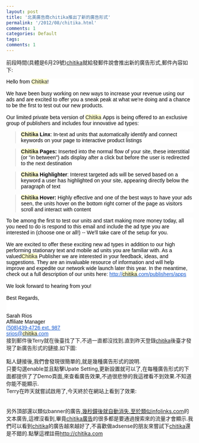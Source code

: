 ```yaml
---
layout: post
title: '北美廣告商chitika推出了新的廣告形式'
permalink: '/2012/08/chitika.html'
comments: 1
categories: Default
tags: 
comments: 1
---
```

前段時間(具體是6月29號)[chitika](http://chitika.com/publishers?refid=napoler)就給發郵件說會推出新的廣告形式,郵件內容如下:

<div><div style="color:rgb(34,34,34);font-family:arial,sans-serif;font-size:14px;background-color:rgb(255,255,255)"><font color="#000000">Hello from&nbsp;<span class="il" style="background-color:rgb(255,255,204);color:rgb(34,34,34);background-repeat:initial initial">Chitika</span>!</font></div> <div style="color:rgb(34,34,34);font-family:arial,sans-serif;font-size:14px;background-color:rgb(255,255,255)"><font color="#000000">&nbsp;</font></div><div style="color:rgb(34,34,34);font-family:arial,sans-serif;font-size:14px;background-color:rgb(255,255,255)"> <font color="#000000">We have been busy working on new ways to increase your revenue using our ads and are excited to offer you a sneak peak at what we're doing and a chance to be the first to test out our new products.&nbsp;</font></div> <font color="#000000" style="font-family:arial,sans-serif;font-size:14px;background-color:rgb(255,255,255)"></font><div style="color:rgb(34,34,34);font-family:arial,sans-serif;font-size:14px;background-color:rgb(255,255,255)"> <font color="#000000">&nbsp;</font></div><div style="color:rgb(34,34,34);font-family:arial,sans-serif;font-size:14px;background-color:rgb(255,255,255)"><font color="#000000">Our limited private beta version of&nbsp;<span class="il" style="background-color:rgb(255,255,204);color:rgb(34,34,34);background-repeat:initial initial">Chitika</span>&nbsp;Apps is being offered to an exclusive group of publishers and includes four innovative ad types:</font></div> <blockquote dir="ltr" style="color:rgb(34,34,34);font-family:arial,sans-serif;font-size:14px;background-color:rgb(255,255,255);margin-right:0px"><div><font color="#000000"><strong><span class="il" style="background-color:rgb(255,255,204);color:rgb(34,34,34);background-repeat:initial initial">Chitika</span>&nbsp;Linx</strong>: In-text ad units that automatically identify and connect keywords on your page to interactive product listings</font></div> <font color="#000000"></font></blockquote><blockquote dir="ltr" style="color:rgb(34,34,34);font-family:arial,sans-serif;font-size:14px;background-color:rgb(255,255,255);margin-right:0px"><div><font color="#000000"><strong><span class="il" style="background-color:rgb(255,255,204);color:rgb(34,34,34);background-repeat:initial initial">Chitika</span>&nbsp;Pages:</strong>&nbsp;Inserted into the normal flow of your site, these interstitial (or "in between") ads display after a click but before the user is redirected to the next destination</font></div> <font color="#000000"></font></blockquote><blockquote dir="ltr" style="color:rgb(34,34,34);font-family:arial,sans-serif;font-size:14px;background-color:rgb(255,255,255);margin-right:0px"><div><font color="#000000"><strong><span class="il" style="background-color:rgb(255,255,204);color:rgb(34,34,34);background-repeat:initial initial">Chitika</span>&nbsp;Highlighter</strong>: Interest targeted ads will be served based on a keyword a user has highlighted on your site, appearing directly below the paragraph of text&nbsp;&nbsp;&nbsp;</font></div> <font color="#000000"></font></blockquote><blockquote dir="ltr" style="color:rgb(34,34,34);font-family:arial,sans-serif;font-size:14px;background-color:rgb(255,255,255);margin-right:0px"><div><font color="#000000"><strong><span class="il" style="background-color:rgb(255,255,204);color:rgb(34,34,34);background-repeat:initial initial">Chitika</span>&nbsp;Hover:</strong>&nbsp;Highly effective and one of the best ways to have your ads seen, the units hover on the bottom right corner of the page as visitors scroll and interact with content</font></div> <font color="#000000"></font></blockquote><div style="color:rgb(34,34,34);font-family:arial,sans-serif;font-size:14px;background-color:rgb(255,255,255)"><font color="#000000">To be among the first to test our units and start making more money today,&nbsp;all you need to do is respond to this email and include the ad type you are interested in (choose one or all!) -- We'll take care of the setup for you.</font></div> <font color="#000000" style="font-family:arial,sans-serif;font-size:14px;background-color:rgb(255,255,255)"></font><div style="color:rgb(34,34,34);font-family:arial,sans-serif;font-size:14px;background-color:rgb(255,255,255)"> <font color="#000000">&nbsp;</font></div><div style="color:rgb(34,34,34);font-family:arial,sans-serif;font-size:14px;background-color:rgb(255,255,255)"><font color="#000000">We are excited to offer these exciting new ad types in addition to our high performing stationary text and mobile ad units you are familiar with. As a valued<span class="il" style="background-color:rgb(255,255,204);color:rgb(34,34,34);background-repeat:initial initial">Chitika</span>&nbsp;Publisher we are interested in your feedback, ideas, and suggestions. They are an invaluable resource of information and will help improve and expedite our network wide launch later this year. In the meantime, check out a full description of our units here:&nbsp;</font><a href="http://chitika.com/publishers/apps" style="color:rgb(17,85,204)" target="_blank">http://<span class="il" style="background-color:rgb(255,255,204);color:rgb(34,34,34);background-repeat:initial initial">chitika</span>.com/publishers/apps</a></div> <div style="color:rgb(34,34,34);font-family:arial,sans-serif;font-size:14px;background-color:rgb(255,255,255)">&nbsp;</div><div style="color:rgb(34,34,34);font-family:arial,sans-serif;font-size:14px;background-color:rgb(255,255,255)"> <font color="#000000">We look forward to hearing from you!</font></div><div style="color:rgb(34,34,34);font-family:arial,sans-serif;font-size:14px;background-color:rgb(255,255,255)"><font color="#000000">&nbsp;&nbsp;</font></div><div style="color:rgb(34,34,34);font-family:arial,sans-serif;font-size:14px;background-color:rgb(255,255,255)"> <font color="#000000">Best Regards,</font></div><div style="color:rgb(34,34,34);font-family:arial,sans-serif;font-size:14px;background-color:rgb(255,255,255)"><font color="#000000">&nbsp;</font></div><div style="color:rgb(34,34,34);font-family:arial,sans-serif;font-size:14px;background-color:rgb(255,255,255)"> <font color="#000000">&nbsp;</font></div><div style="color:rgb(34,34,34);font-family:arial,sans-serif;font-size:14px;background-color:rgb(255,255,255)"><font color="#000000">Sarah Rios</font></div><div style="color:rgb(34,34,34);font-family:arial,sans-serif;font-size:14px;background-color:rgb(255,255,255)"> <font color="#000000">Affiliate Manager</font></div><div style="color:rgb(34,34,34);font-family:arial,sans-serif;font-size:14px;background-color:rgb(255,255,255)"><a href="tel:%28508%29439-4726%20ext.%20987" style="color:rgb(17,85,204)" target="_blank" value="+15084394726">(508)439-4726 ext. 987</a></div> <div style="color:rgb(34,34,34);font-family:arial,sans-serif;font-size:14px;background-color:rgb(255,255,255)"><a href="mailto:srios@chitika.com" style="color:rgb(17,85,204)" target="_blank">srios@<span class="il" style="background-color:rgb(255,255,204);color:rgb(34,34,34);background-repeat:initial initial">chitika</span>.com</a></div> <div style="color:rgb(34,34,34);font-family:arial,sans-serif;font-size:14px;background-color:rgb(255,255,255)">接到郵件後Terry就在後臺找了下,不過一直都沒找到,直到昨天登錄<a href="http://chitika.com/publishers?refid=napoler">chitika</a>後臺才發現了新廣告形式的鏈接,如下圖:</div> <div style="color:rgb(34,34,34);font-family:arial,sans-serif;font-size:14px;background-color:rgb(255,255,255)"><br/></div><div><a href="http://2.bp.blogspot.com/-W4Q4KFJ6wSQ/UDhtOlY1mMI/AAAAAAAAsvY/uJNh0GkyjIY/s1600/image-758151.png"><img alt="" border="0" id="BLOGGER_PHOTO_ID_5780490219051915458" src="http://2.bp.blogspot.com/-W4Q4KFJ6wSQ/UDhtOlY1mMI/AAAAAAAAsvY/uJNh0GkyjIY/s320/image-758151.png"/></a><br/></div></div>

<div>點人鏈接後,我們會發現很簡單的,就是幾種廣告形式的說明.</div>

 

<div><a href="http://1.bp.blogspot.com/-vdqWkfq61Rs/UDhtPPzaZMI/AAAAAAAAsvk/NecK6uBD8DI/s1600/image-759897.png"><img alt="" border="0" id="BLOGGER_PHOTO_ID_5780490230437668034" src="http://1.bp.blogspot.com/-vdqWkfq61Rs/UDhtPPzaZMI/AAAAAAAAsvk/NecK6uBD8DI/s320/image-759897.png"/></a><br/></div>

<div>只要勾選enable並且點擊Upate Setting,更新設置就可以了,在每種廣告形式的下面都提供了了Demo頁面,來查看廣告效果,不過很悲慘的我這裡看不到效果.不知道你能不能顯示.</div>

<div>Terry在昨天就嘗試啟用了,今天終於在網站上看到了效果:</div>

<div><a href="http://3.bp.blogspot.com/-1yE1PL-aWUo/UDhtPXTDoOI/AAAAAAAAsvw/zIUv3PXd05s/s1600/image-761847.png"><img alt="" border="0" id="BLOGGER_PHOTO_ID_5780490232449442018" src="http://3.bp.blogspot.com/-1yE1PL-aWUo/UDhtPXTDoOI/AAAAAAAAsvw/zIUv3PXd05s/s320/image-761847.png"/></a><br/> </div>

<div><br/></div>

<div><br/></div>

<div>另外頂部還以類似banner的廣告,<a href="http://xn--hhrw1m1tck3cuub129bdvtxzoxs2b.xn--infolinks-4s8n539qp0zdx5yc.com">幾秒鐘後就自動消失.至於類似infolinks.com</a>的文本廣告,這裡沒看到,畢竟<a href="http://chitika.com/publishers?refid=napoler">chitika廣告</a>的很多都是要通過搜索來的流量才會顯示.我們可以看到<a href="http://chitika.com/publishers?refid=napoler">chitika</a>的廣告越來越好了,不喜歡做adsense的朋友來嘗試下<a href="http://chitika.com/publishers?refid=napoler">chitika</a>還是不錯的.點擊這裡註冊<a href="http://chitika.com/publishers?refid=napoler">http://chitika.com</a></div>